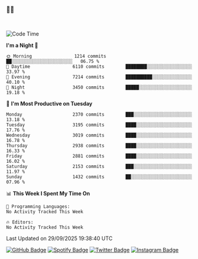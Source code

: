 ### 🤙🍺

<!-- <a href="https://github-readme-stats.vercel.app/api?username=hzak2xx&count_private=true&show_icons=true&theme=dracula">
  <img align="center" src="https://github-readme-stats.vercel.app/api?username=hzak2xx&count_private=true&show_icons=true&theme=dracula" />
</a>
</br> -->
</br>

<!--START_SECTION:waka-->
![Code Time](http://img.shields.io/badge/Code%20Time-4%2C209%20hrs%2040%20mins-blue)

**I'm a Night 🦉** 

```text
🌞 Morning                1214 commits        ██░░░░░░░░░░░░░░░░░░░░░░░   06.75 % 
🌆 Daytime                6110 commits        ████████░░░░░░░░░░░░░░░░░   33.97 % 
🌃 Evening                7214 commits        ██████████░░░░░░░░░░░░░░░   40.10 % 
🌙 Night                  3450 commits        █████░░░░░░░░░░░░░░░░░░░░   19.18 % 
```
📅 **I'm Most Productive on Tuesday** 

```text
Monday                   2370 commits        ███░░░░░░░░░░░░░░░░░░░░░░   13.18 % 
Tuesday                  3195 commits        ████░░░░░░░░░░░░░░░░░░░░░   17.76 % 
Wednesday                3019 commits        ████░░░░░░░░░░░░░░░░░░░░░   16.78 % 
Thursday                 2938 commits        ████░░░░░░░░░░░░░░░░░░░░░   16.33 % 
Friday                   2881 commits        ████░░░░░░░░░░░░░░░░░░░░░   16.02 % 
Saturday                 2153 commits        ███░░░░░░░░░░░░░░░░░░░░░░   11.97 % 
Sunday                   1432 commits        ██░░░░░░░░░░░░░░░░░░░░░░░   07.96 % 
```


📊 **This Week I Spent My Time On** 

```text
💬 Programming Languages: 
No Activity Tracked This Week

🔥 Editors: 
No Activity Tracked This Week
```


 Last Updated on 29/09/2025 19:38:40 UTC
<!--END_SECTION:waka-->

[![GitHub Badge](https://img.shields.io/badge/GitHub-100000?style=for-the-badge&logo=github&logoColor=white)](https://github.com/hzak2xx)
[![Spotify Badge](https://img.shields.io/badge/Spotify-1ED760?&style=for-the-badge&logo=spotify&logoColor=white)](https://open.spotify.com/user/uf90s6sbbh75a1mt44clkhkvf)
[![Twitter Badge](https://img.shields.io/badge/Twitter-1DA1F2?style=for-the-badge&logo=twitter&logoColor=white)](https://twitter.com/hzak2xx)
[![Instagram Badge](https://img.shields.io/badge/Instagram-E4405F?style=for-the-badge&logo=instagram&logoColor=white)](https://www.instagram.com/hzak2xx/)
